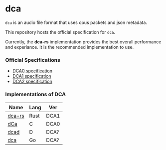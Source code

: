 dca
====
`dca` is an audio file format that uses opus packets and json metadata.

This repository hosts the official specification for `dca`.

Currently, the **dca-rs** implementation provides the best overall performance and 
experiance.  It is the recommended implementation to use.


### Official Specifications
* [DCA0 specification](https://github.com/bwmarrin/dca/wiki/DCA0-specification)
* [DCA1 specification](https://github.com/bwmarrin/dca/wiki/DCA1-specification)
* [DCA2 specification](https://github.com/bwmarrin/dca/wiki/DCA2-specification-draft)


### Implementations of DCA
 
| Name                                             | Lang | Ver  |
| ------------------------------------------------ |------|------|
| [dca-rs](https://github.com/nstafie/dca-rs)      | Rust | DCA1 |
| [dCa](https://github.com/uppfinnarn/dca)         | C    | DCA0 |
| [dcad](https://github.com/b1naryth1ef/dcad)      | D    | DCA? |
| [dca](https://github.com/jonas747/dca)           | Go   | DCA? |

